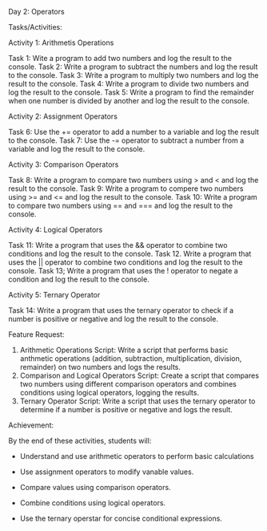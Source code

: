 Day 2: Operators

Tasks/Activities:

Activity 1: Arithmetis Operations

Task 1: Wite a program to add two numbers and log the result to the console.
Task 2: Write a program to subtract the numbers and log the result to the console. 
Task 3: Write a program to multiply two numbers and log the result to the console.
Task 4: Write a program to divide two numbers and log the result to the console.
Task 5: Write a program to find the remainder when one number is divided by another and log the result to the console.

Activity 2: Assignment Operators

Task 6: Use the += operator to add a number to a variable and log the result to the console.
Task 7: Use the -= operator to subtract a number from a variable and log the result to the console.

Activity 3: Comparison Operators

Task 8: Write a program to compare two numbers using > and < and log the result to the console. 
Task 9: Write a program to compere two numbers using >= and <= and log the result to the console.
Task 10: Write a program to compare two numbers using == and === and log the result to the console.

Activity 4: Logical Operators

Task 11: Write a program that uses the && operator to combine two conditions and log the result to the console.
Task 12. Write a program that uses the || operator to combine two conditions and log the result to the console.
Task 13; Write a program that uses the ! operator to negate a condition and log the result to the console.

Activity 5: Ternary Operator

Task 14: Write a program that uses the ternary operator to check if a number is positive or negative and log the result to the console.

Feature Request:

1. Arithmetic Operations Script: Write a script that performs basic anthmetic operations (addition, subtraction, multiplication, division, remainder) on two numbers and logs the results. 
2. Comparison and Logical Operators Script: Create a script that compares two numbers using different comparison operators and combines conditions using logical operators, logging the results. 
3. Ternary Operator Script: Write a script that uses the ternary operator to determine if a number is positive or negative and logs the result.

Achievement:

By the end of these activities, students will:

- Understand and use arithmetic operators to perform basic calculations

- Use assignment operators to modify vanable values.

- Compare values using comparison operators.

- Combine conditions using logical operators.

- Use the ternary operstar for concise conditional expressions.